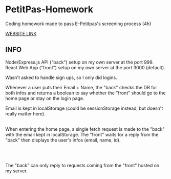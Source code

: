 # PetitPas-Homework
Coding homework made to pass E-Petitpas's screening process (4h)

[WEBSITE LINK](http://54.37.69.170:3000/)

## INFO

Node/Express.js API ("back") setup on my own server at the port 999. <br>
React Web App ("front") setup on my own server at the port 3000 (default).
<BR>

Wasn't asked to handle sign ups, so I only did logins.

Whenever a user puts their Email + Name, the "back" checks the DB for both infos and returns a boolean to say whether the "front" should go to the home page or stay on the login page.

Email is kept in localStorage (could be sessionStorage instead, but doesn't really matter here).

<BR>
When entering the home page, a single fetch request is made to the "back" with the email kept in localStorage.
The "front" waits for a reply from the "back" then displays the user's infos (email, name, id).

<BR><br>

The "back" can only reply to requests coming from the "front" hosted on my server.
